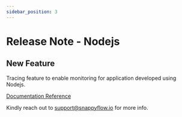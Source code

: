 ```yaml
---
sidebar_position: 3 
---
```

# Release Note - Nodejs

## New Feature

Tracing feature to enable monitoring for application developed using Nodejs.

[Documentation Reference](/docs/sidebar-snappyflow-saas/Tracing/nodejs)

Kindly reach out to [support@snappyflow.io](mailto:support@snappyflow.io) for more info.
